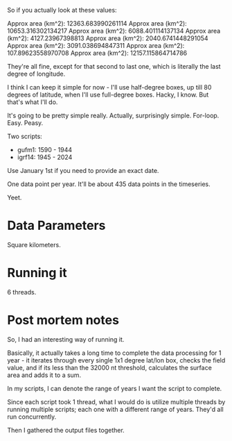 So if you actually look at these values:

Approx area (km^2): 12363.683990261114
Approx area (km^2): 10653.316302134217
Approx area (km^2): 6088.401114137134
Approx area (km^2): 4127.23967398813
Approx area (km^2): 2040.6741448291054
Approx area (km^2): 3091.038694847311
Approx area (km^2): 107.89623558970708
Approx area (km^2): 12157.115864714786

They're all fine, except for that second to last one, which is literally the last degree of longitude.

I think I can keep it simple for now - I'll use half-degree boxes, up till 80 degrees of latitude, when I'll use full-degree boxes. Hacky, I know. But that's what I'll do.

It's going to be pretty simple really. Actually, surprisingly simple. For-loop. Easy. Peasy.

Two scripts:
- gufm1: 1590 - 1944
- igrf14: 1945 - 2024

Use January 1st if you need to provide an exact date.

One data point per year. It'll be about 435 data points in the timeseries.

Yeet.

# Data Parameters

Square kilometers.

# Running it

6 threads.

# Post mortem notes

So, I had an interesting way of running it.

Basically, it actually takes a long time to complete the data processing for 1 year - it iterates through every single 1x1 degree lat/lon box, checks the field value, and if its less than the 32000 nt threshold, calculates the surface area and adds it to a sum.

In my scripts, I can denote the range of years I want the script to complete.

Since each script took 1 thread, what I would do is utilize multiple threads by running multiple scripts; each one with a different range of years. They'd all run concurrently.

Then I gathered the output files together.